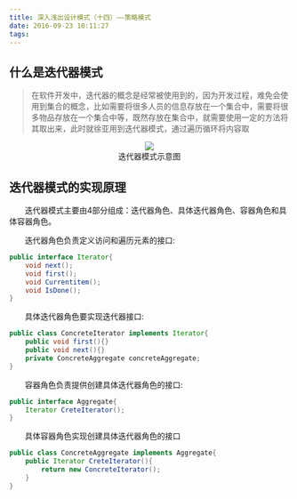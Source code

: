```yaml
---
title: 深入浅出设计模式（十四）——策略模式
date: 2016-09-23 10:11:27
tags:
---
```


## 什么是迭代器模式

>在软件开发中，迭代器的概念是经常被使用到的，因为开发过程，难免会使用到集合的概念，比如需要将很多人员的信息存放在一个集合中，需要将很多物品存放在一个集合中等，既然存放在集合中，就需要使用一定的方法将其取出来，此时就徐亚用到迭代器模式，通过遍历循环将内容取

<div align="center">
<img src="http://oc4wmeyj8.bkt.clouddn.com/%E8%BF%AD%E4%BB%A3%E5%99%A8%E6%A8%A1%E5%BC%8F%E7%A4%BA%E6%84%8F%E5%9B%BE.png"/>
<div>迭代器模式示意图</div>
</div>

## 迭代器模式的实现原理

　　迭代器模式主要由4部分组成：迭代器角色、具体迭代器角色、容器角色和具体容器角色。

　　迭代器角色负责定义访问和遍历元素的接口:

``` java
public interface Iterator{
	void next();
	void first();
	void Currentitem();
	void IsDone();
}
```
　　具体迭代器角色要实现迭代器接口:

``` java
public class ConcreteIterator implements Iterator{
	public void first(){}
	public void next(){}
	private ConcreteAggregate concreteAggregate;
}
```

　　容器角色负责提供创建具体迭代器角色的接口:

``` java
public interface Aggregate{
	Iterator CreteIterator();
}
```

　　具体容器角色实现创建具体迭代器角色的接口

``` java
public class ConcreteAggregate implements Aggregate{
	public Iterator CreteIterator(){
		return new ConcreteIterator();
	}
}
```